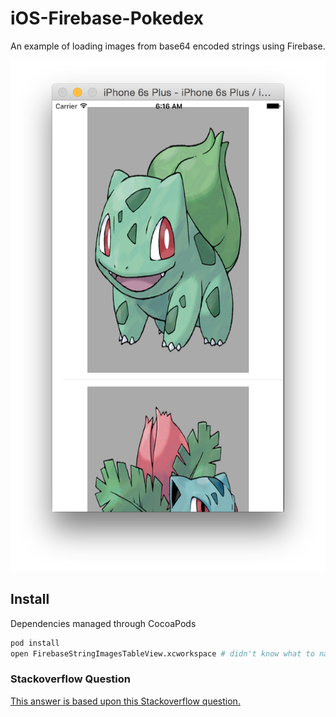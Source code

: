 # iOS-Firebase-Pokedex

An example of loading images from base64 encoded strings using Firebase.

![example](poke-snap.png)

## Install

Dependencies managed through CocoaPods

```bash
pod install
open FirebaseStringImagesTableView.xcworkspace # didn't know what to name it at first
```

### Stackoverflow Question
[This answer is based upon this Stackoverflow question.](http://stackoverflow.com/questions/34408645/populating-tableviews-with-images-in-firebase/34418088#34418088)
